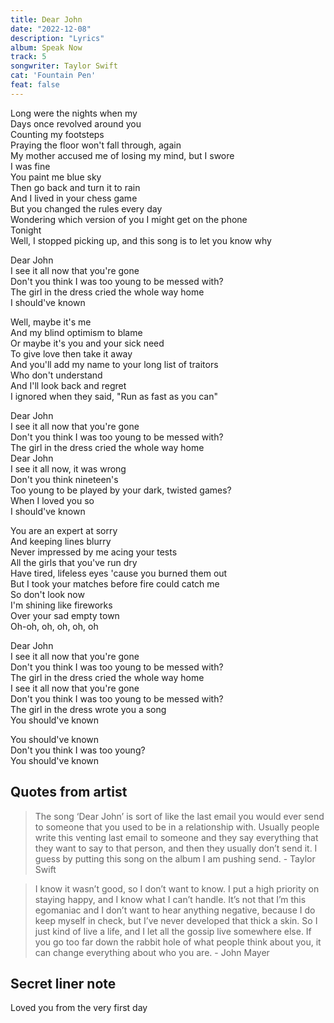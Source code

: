 ```yaml
---
title: Dear John
date: "2022-12-08"
description: "Lyrics"
album: Speak Now
track: 5
songwriter: Taylor Swift
cat: 'Fountain Pen'
feat: false
---
```

<p className="verse-one">
Long were the nights when my <br />
Days once revolved around you <br />
Counting my footsteps <br />
Praying the floor won't fall through, again <br />
My mother accused me of losing my mind, but I swore <br />
I was fine <br />
You paint me blue sky <br />
Then go back and turn it to rain <br />
And I lived in your chess game <br />
But you changed the rules every day <br />
Wondering which version of you I might get on the phone <br />
Tonight <br />
Well, I stopped picking up, and this song is to let you know why <br />
</p>
<p className="chorus">
Dear John <br />
I see it all now that you're gone <br />
Don't you think I was too young to be messed with? <br />
The girl in the dress cried the whole way home <br />
I should've known <br />
</p>
<p className="verse-two">
Well, maybe it's me <br />
And my blind optimism to blame <br />
Or maybe it's you and your sick need <br />
To give love then take it away <br />
And you'll add my name to your long list of traitors <br />
Who don't understand <br />
And I'll look back and regret <br />
I ignored when they said, "Run as fast as you can" <br />
</p>
<p className="chorus">
Dear John <br />
I see it all now that you're gone <br />
Don't you think I was too young to be messed with? <br />
The girl in the dress cried the whole way home <br />
Dear John <br />
I see it all now, it was wrong <br />
Don't you think nineteen's <br />
Too young to be played by your dark, twisted games? <br />
When I loved you so <br />
I should've known <br />
</p>
<p className="bridge">
You are an expert at sorry <br />
And keeping lines blurry <br />
Never impressed by me acing your tests <br />
All the girls that you've run dry <br />
Have tired, lifeless eyes 'cause you burned them out <br />
But I took your matches before fire could catch me <br />
So don't look now <br />
I'm shining like fireworks <br />
Over your sad empty town <br />
Oh-oh, oh, oh, oh, oh <br />
</p>
<p className="chorus">
Dear John <br />
I see it all now that you're gone <br />
Don't you think I was too young to be messed with? <br />
The girl in the dress cried the whole way home <br />
I see it all now that you're gone <br />
Don't you think I was too young to be messed with? <br />
The girl in the dress wrote you a song <br />
You should've known <br />
</p>
<p className="outro">
You should've known <br />
Don't you think I was too young? <br />
You should've known <br />
</p>

## Quotes from artist
<blockquote>
The song ‘Dear John’ is sort of like the last email you would ever send to someone that you used to be in a relationship with. Usually people write this venting last email to someone and they say everything that they want to say to that person, and then they usually don’t send it. I guess by putting this song on the album I am pushing send.
- Taylor Swift
</blockquote>

<blockquote>
I know it wasn’t good, so I don’t want to know. I put a high priority on staying happy, and I know what I can’t handle. It’s not that I’m this egomaniac and I don’t want to hear anything negative, because I do keep myself in check, but I’ve never developed that thick a skin. So I just kind of live a life, and I let all the gossip live somewhere else. If you go too far down the rabbit hole of what people think about you, it can change everything about who you are. - John Mayer
</blockquote>


## Secret liner note
Loved you from the very first day